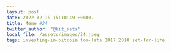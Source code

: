 ```yaml
---
layout: post
date: 2022-02-15 15:18:49 +0000.
title: Meme #24
twitter_author: "@kit_sats"
local_file: /assets/images/24.jpeg
tags: investing-in-bitcoin too-late 2017 2010 set-for-life
---
```


